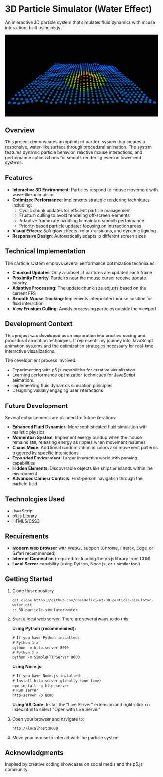 # 3D Particle Simulator (Water Effect)

An interactive 3D particle system that simulates fluid dynamics with mouse interaction, built using p5.js.

![Particle Simulator](https://github.com/CodeDeficient/3D-particle-simulator-water/blob/main/preview.png?raw=true)

## Overview

This project demonstrates an optimized particle system that creates a responsive, water-like surface through procedural animation. The system features dynamic particle behavior, reactive mouse interactions, and performance optimizations for smooth rendering even on lower-end systems.

## Features

- **Interactive 3D Environment**: Particles respond to mouse movement with wave-like animations
- **Optimized Performance**: Implements strategic rendering techniques including:
  - Cyclic chunk updates for efficient particle management
  - Frustum culling to avoid rendering off-screen elements
  - Adaptive frame rate handling to maintain smooth performance
  - Priority-based particle updates focusing on interaction areas
- **Visual Effects**: Soft glow effects, color transitions, and dynamic lighting
- **Responsive Design**: Automatically adapts to different screen sizes

## Technical Implementation

The particle system employs several performance optimization techniques:

- **Chunked Updates**: Only a subset of particles are updated each frame
- **Proximity Priority**: Particles near the mouse cursor receive update priority
- **Adaptive Processing**: The update chunk size adjusts based on the current FPS
- **Smooth Mouse Tracking**: Implements interpolated mouse position for fluid interaction
- **View Frustum Culling**: Avoids processing particles outside the viewport

## Development Context

This project was developed as an exploration into creative coding and procedural animation techniques. It represents my journey into JavaScript animation systems and the optimization strategies necessary for real-time interactive visualizations.

The development process involved:

- Experimenting with p5.js capabilities for creative visualization
- Learning performance optimization techniques for JavaScript animations
- Implementing fluid dynamics simulation principles
- Designing visually engaging user interactions

## Future Development

Several enhancements are planned for future iterations:

- **Enhanced Fluid Dynamics**: More sophisticated fluid simulation with realistic physics
- **Momentum System**: Implement energy buildup when the mouse remains still, releasing energy as ripples when movement resumes
- **Chaos Mode**: Additional randomization in colors and movement patterns triggered by specific interactions
- **Expanded Environment**: Larger interactive world with panning capabilities
- **Hidden Elements**: Discoverable objects like ships or islands within the environment
- **Advanced Camera Controls**: First-person navigation through the particle field

## Technologies Used

- JavaScript
- p5.js Library
- HTML5/CSS3

## Requirements

- **Modern Web Browser** with WebGL support (Chrome, Firefox, Edge, or Safari recommended)
- **Internet Connection** (required for loading the p5.js library from CDN)
- **Local Server** capability (using Python, Node.js, or a similar tool)

## Getting Started

1. Clone this repository
   ```
   git clone https://github.com/CodeDeficient/3D-particle-simulator-water.git
   cd 3D-particle-simulator-water
   ```

2. Start a local web server. There are several ways to do this:
   
   **Using Python (recommended):**
   ```
   # If you have Python installed:
   # Python 3.x
   python -m http.server 8000
   # Python 2.x
   python -m SimpleHTTPServer 8000
   ```
   
   **Using Node.js:**
   ```
   # If you have Node.js installed:
   # Install http-server globally (one time)
   npm install -g http-server
   # Run server
   http-server -p 8000
   ```
   
   **Using VS Code:**
   Install the "Live Server" extension and right-click on index.html to select "Open with Live Server"

3. Open your browser and navigate to:
   ```
   http://localhost:8000
   ```

4. Move your mouse to interact with the particle system

## Acknowledgments

Inspired by creative coding showcases on social media and the p5.js community.
